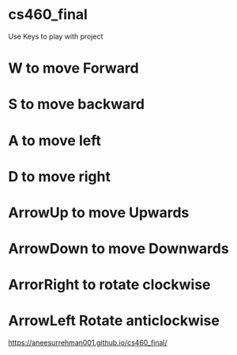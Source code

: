 # cs460_final

Use Keys to play with project

# W to move Forward
# S to move backward
# A to move left
# D to move right

# ArrowUp to move Upwards
# ArrowDown to move Downwards
# ArrorRight to rotate clockwise
# ArrowLeft Rotate anticlockwise
 
<https://aneesurrehman001.github.io/cs460_final/>
